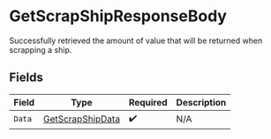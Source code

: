 # GetScrapShipResponseBody

Successfully retrieved the amount of value that will be returned when scrapping a ship.


## Fields

| Field                                                         | Type                                                          | Required                                                      | Description                                                   |
| ------------------------------------------------------------- | ------------------------------------------------------------- | ------------------------------------------------------------- | ------------------------------------------------------------- |
| `Data`                                                        | [GetScrapShipData](../../Models/Requests/GetScrapShipData.md) | :heavy_check_mark:                                            | N/A                                                           |